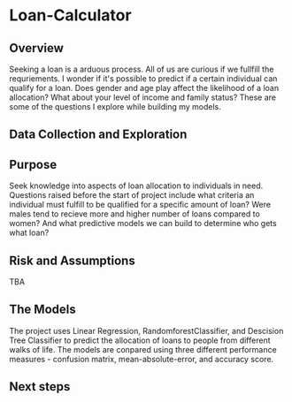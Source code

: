 <h1> Loan-Calculator </h1>

<h2> Overview </h2>

<p>Seeking a loan is a arduous process. All of us are curious if we fullfill the requriements. I wonder if it's possible to predict if a certain individual can qualify for a loan. Does gender and age play affect the likelihood of a loan allocation? What about your level of income and family status? These are some of the questions I explore while building my models.</p>

<h2> Data Collection and Exploration </h2>




<h2> Purpose </h2>

<p>Seek knowledge into aspects of loan allocation to individuals in need. Questions raised before the start of project include what criteria an individual must fulfill to be qualified for a specific amount of loan? Were males tend to recieve more and higher number of loans compared to women? And what predictive models we can build to determine who gets what loan? </p>

<h2> Risk and Assumptions </h2>
TBA

<h2> The Models </h2>
<p>The project uses Linear Regression, RandomforestClassifier, and Descision Tree Classifier to predict the allocation of loans to people from different walks of life. The models are conpared using three different performance measures - confusion matrix, mean-absolute-error, and accuracy score.</p>


<h2> Next steps </h2>
